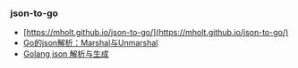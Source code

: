 ### json-to-go

- [https://mholt.github.io/json-to-go/](https://mholt.github.io/json-to-go/)
- [Go的json解析：Marshal与Unmarshal](https://blog.csdn.net/zxy_666/article/details/80173288)
- [Golang json 解析与生成](https://blog.csdn.net/K346K346/article/details/90482815)